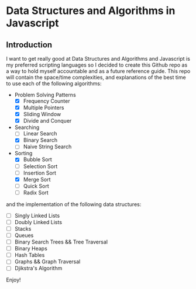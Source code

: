 # Data Structures and Algorithms in Javascript

## Introduction

I want to get really good at Data Structures and Algorithms and Javascript is my preferred scripting languages so I decided to create this Github repo as a way to hold myself accountable and as a future reference guide. This repo will contain the space/time complexities, and explanations of the best time to use each of the following algorithms:

- Problem Solving Patterns
    - [x] Frequency Counter
    - [x] Multiple Pointers
    - [x] Sliding Window
    - [x] Divide and Conquer

- Searching
    - [ ] Linear Search 
    - [x] Binary Search 
    - [ ] Naive String Search 

- Sorting
    - [x] Bubble Sort 
    - [ ] Selection Sort 
    - [ ] Insertion Sort  
    - [x] Merge Sort 
    - [ ] Quick Sort 
    - [ ] Radix Sort 

and the implementation of the following data structures:

- [ ] Singly Linked Lists
- [ ] Doubly Linked Lists  
- [ ] Stacks
- [ ] Queues 
- [ ] Binary Search Trees && Tree Traversal 
- [ ] Binary Heaps 
- [ ] Hash Tables 
- [ ] Graphs && Graph Traversal 
- [ ] Djikstra's Algorithm 

Enjoy!



